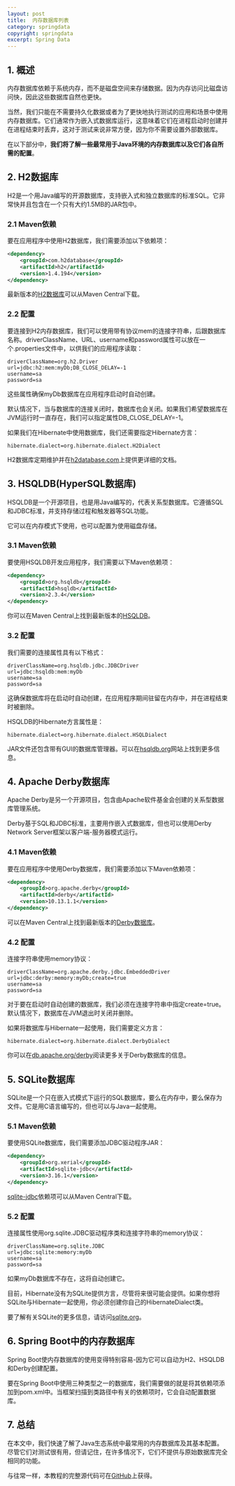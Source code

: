```yaml
---
layout: post
title:  内存数据库列表
category: springdata
copyright: springdata
excerpt: Spring Data
---
```


## 1. 概述

内存数据库依赖于系统内存，而不是磁盘空间来存储数据。因为内存访问比磁盘访问快，因此这些数据库自然也更快。

当然，我们只能在不需要持久化数据或者为了更快地执行测试的应用和场景中使用内存数据库。它们通常作为嵌入式数据库运行，这意味着它们在进程启动时创建并在进程结束时丢弃，这对于测试来说非常方便，因为你不需要设置外部数据库。

在以下部分中，**我们将了解一些最常用于Java环境的内存数据库以及它们各自所需的配置**。

## 2. H2数据库

H2是一个用Java编写的开源数据库，支持嵌入式和独立数据库的标准SQL。它非常快并且包含在一个只有大约1.5MB的JAR包中。

### 2.1 Maven依赖

要在应用程序中使用H2数据库，我们需要添加以下依赖项：

```xml
<dependency>
    <groupId>com.h2database</groupId>
    <artifactId>h2</artifactId>
    <version>1.4.194</version>
</dependency>
```

最新版本的[H2数据库](https://central.sonatype.com/artifact/com.h2database/h2/2.1.212)可以从Maven Central下载。

### 2.2 配置

要连接到H2内存数据库，我们可以使用带有协议mem的连接字符串，后跟数据库名称。driverClassName、URL、username和password属性可以放在一个.properties文件中，以供我们的应用程序读取：

```properties
driverClassName=org.h2.Driver
url=jdbc:h2:mem:myDb;DB_CLOSE_DELAY=-1
username=sa
password=sa
```

这些属性确保myDb数据库在应用程序启动时自动创建。

默认情况下，当与数据库的连接关闭时，数据库也会关闭。如果我们希望数据库在JVM运行时一直存在，我们可以指定属性DB_CLOSE_DELAY=-1。

如果我们在Hibernate中使用数据库，我们还需要指定Hibernate方言：

```properties
hibernate.dialect=org.hibernate.dialect.H2Dialect
```

H2数据库定期维护并在[h2database.com](http://www.h2database.com/html/main.html)上提供更详细的文档。

## 3. HSQLDB(HyperSQL数据库)

HSQLDB是一个开源项目，也是用Java编写的，代表关系型数据库。它遵循SQL和JDBC标准，并支持存储过程和触发器等SQL功能。

它可以在内存模式下使用，也可以配置为使用磁盘存储。

### 3.1 Maven依赖

要使用HSQLDB开发应用程序，我们需要以下Maven依赖项：

```xml
<dependency>
    <groupId>org.hsqldb</groupId>
    <artifactId>hsqldb</artifactId>
    <version>2.3.4</version>
</dependency>
```

你可以在Maven Central上找到最新版本的[HSQLDB](https://central.sonatype.com/artifact/org.hsqldb/hsqldb/2.7.1)。

### 3.2 配置

我们需要的连接属性具有以下格式：

```properties
driverClassName=org.hsqldb.jdbc.JDBCDriver
url=jdbc:hsqldb:mem:myDb
username=sa
password=sa
```

这确保数据库将在启动时自动创建，在应用程序期间驻留在内存中，并在进程结束时被删除。

HSQLDB的Hibernate方言属性是：

```properties
hibernate.dialect=org.hibernate.dialect.HSQLDialect
```

JAR文件还包含带有GUI的数据库管理器。可以在[hsqldb.org](http://hsqldb.org/)网站上找到更多信息。

## 4. Apache Derby数据库

Apache Derby是另一个开源项目，包含由Apache软件基金会创建的关系型数据库管理系统。

Derby基于SQL和JDBC标准，主要用作嵌入式数据库，但也可以使用Derby Network Server框架以客户端-服务器模式运行。

### 4.1 Maven依赖

要在应用程序中使用Derby数据库，我们需要添加以下Maven依赖项：

```xml
<dependency>
    <groupId>org.apache.derby</groupId>
    <artifactId>derby</artifactId>
    <version>10.13.1.1</version>
</dependency>
```

可以在Maven Central上找到最新版本的[Derby数据库](https://central.sonatype.com/artifact/org.apache.derby/derby/10.15.2.0)。

### 4.2 配置

连接字符串使用memory协议：

```properties
driverClassName=org.apache.derby.jdbc.EmbeddedDriver
url=jdbc:derby:memory:myDb;create=true
username=sa
password=sa
```

对于要在启动时自动创建的数据库，我们必须在连接字符串中指定create=true。默认情况下，数据库在JVM退出时关闭并删除。

如果将数据库与Hibernate一起使用，我们需要定义方言：

```properties
hibernate.dialect=org.hibernate.dialect.DerbyDialect
```

你可以在[db.apache.org/derby](https://db.apache.org/derby/)阅读更多关于Derby数据库的信息。

## 5. SQLite数据库

SQLite是一个只在嵌入式模式下运行的SQL数据库，要么在内存中，要么保存为文件。它是用C语言编写的，但也可以与Java一起使用。

### 5.1 Maven依赖

要使用SQLite数据库，我们需要添加JDBC驱动程序JAR：

```xml
<dependency>
    <groupId>org.xerial</groupId>
    <artifactId>sqlite-jdbc</artifactId>
    <version>3.16.1</version>
</dependency>
```

[sqlite-jdbc](https://central.sonatype.com/artifact/org.xerial/sqlite-jdbc/3.41.0.0)依赖项可以从Maven Central下载。

### 5.2 配置

连接属性使用org.sqlite.JDBC驱动程序类和连接字符串的memory协议：

```properties
driverClassName=org.sqlite.JDBC
url=jdbc:sqlite:memory:myDb
username=sa
password=sa
```

如果myDb数据库不存在，这将自动创建它。

目前，Hibernate没有为SQLite提供方言，尽管将来很可能会提供。如果你想将SQLite与Hibernate一起使用，你必须创建你自己的HibernateDialect类。

要了解有关SQLite的更多信息，请访问[sqlite.org](https://www.sqlite.org/index.html)。

## 6. Spring Boot中的内存数据库

Spring Boot使内存数据库的使用变得特别容易-因为它可以自动为H2、HSQLDB和Derby创建配置。

要在Spring Boot中使用三种类型之一的数据库，我们需要做的就是将其依赖项添加到pom.xml中。当框架扫描到类路径中有关的依赖项时，它会自动配置数据库。

## 7. 总结

在本文中，我们快速了解了Java生态系统中最常用的内存数据库及其基本配置。尽管它们对测试很有用，但请记住，在许多情况下，它们不提供与原始数据库完全相同的功能。

与往常一样，本教程的完整源代码可在[GitHub](https://github.com/tuyucheng7/taketoday-tutorial4j/tree/master/spring-data-modules)上获得。